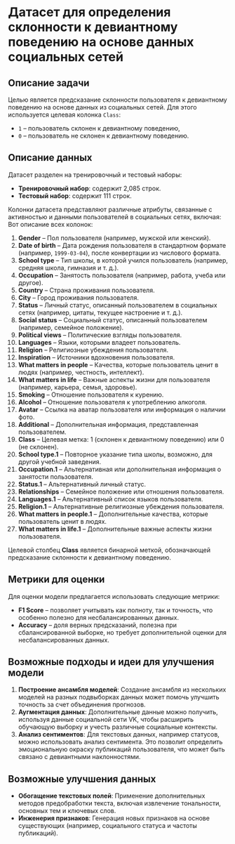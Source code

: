
# Датасет для определения склонности к девиантному поведению на основе данных социальных сетей

## Описание задачи
Целью является предсказание склонности пользователя к девиантному поведению на основе данных из социальных сетей. Для этого используется целевая колонка `Class`:
- `1` – пользователь склонен к девиантному поведению,
- `0` – пользователь не склонен к девиантному поведению.

## Описание данных
Датасет разделен на тренировочный и тестовый наборы:
- **Тренировочный набор**: содержит 2,085 строк.
- **Тестовый набор**: содержит 111 строк.

Колонки датасета представляют различные атрибуты, связанные с активностью и данными пользователей в социальных сетях, включая:
Вот описание всех колонок:

1. **Gender** – Пол пользователя (например, мужской или женский).
2. **Date of birth** – Дата рождения пользователя в стандартном формате (например, `1999-03-04`), после конвертации из числового формата.
3. **School type** – Тип школы, в которой учился пользователь (например, средняя школа, гимназия и т. д.).
4. **Occupation** – Занятость пользователя (например, работа, учеба или другое).
5. **Country** – Страна проживания пользователя.
6. **City** – Город проживания пользователя.
7. **Status** – Личный статус, описанный пользователем в социальных сетях (например, цитаты, текущее настроение и т. д.).
8. **Social status** – Социальный статус, описанный пользователем (например, семейное положение).
9. **Political views** – Политические взгляды пользователя.
10. **Languages** – Языки, которыми владеет пользователь.
11. **Religion** – Религиозные убеждения пользователя.
12. **Inspiration** – Источники вдохновения пользователя.
13. **What matters in people** – Качества, которые пользователь ценит в людях (например, честность, интеллект).
14. **What matters in life** – Важные аспекты жизни для пользователя (например, карьера, семья, здоровье).
15. **Smoking** – Отношение пользователя к курению.
16. **Alcohol** – Отношение пользователя к употреблению алкоголя.
17. **Avatar** – Ссылка на аватар пользователя или информация о наличии фото.
18. **Additional** – Дополнительная информация, представленная пользователем.
19. **Class** – Целевая метка: 1 (склонен к девиантному поведению) или 0 (не склонен).
20. **School type.1** – Повторное указание типа школы, возможно, для другой учебной заведения.
21. **Occupation.1** – Альтернативная или дополнительная информация о занятости пользователя.
22. **Status.1** – Альтернативный личный статус.
23. **Relationships** – Семейное положение или отношения пользователя.
24. **Languages.1** – Альтернативный список языков пользователя.
25. **Religion.1** – Альтернативные религиозные убеждения пользователя.
26. **What matters in people.1** – Дополнительные качества, которые пользователь ценит в людях.
27. **What matters in life.1** – Дополнительные важные аспекты жизни пользователя.

Целевой столбец **Class** является бинарной меткой, обозначающей предсказание склонности к девиантному поведению.

## Метрики для оценки
Для оценки модели предлагается использовать следующие метрики:
- **F1 Score** – позволяет учитывать как полноту, так и точность, что особенно полезно для несбалансированных данных.
- **Accuracy** – доля верных предсказаний, полезна при сбалансированной выборке, но требует дополнительной оценки для несбалансированных данных.

## Возможные подходы и идеи для улучшения модели
1. **Построение ансамбля моделей**: Создание ансамбля из нескольких моделей на разных подвыборках данных может помочь улучшить точность за счет объединения прогнозов.
2. **Аугментация данных**: Дополнительные данные можно получить, используя данные социальной сети VK, чтобы расширить обучающую выборку и учесть различные социальные контексты.
3. **Анализ сентиментов**: Для текстовых данных, например статусов, можно использовать анализ сентимента. Это позволит определить эмоциональную окраску публикаций пользователя, что может быть связано с девиантными наклонностями.

## Возможные улучшения данных
- **Обогащение текстовых полей**: Применение дополнительных методов предобработки текста, включая извлечение тональности, основных тем и ключевых слов.
- **Инженерия признаков**: Генерация новых признаков на основе существующих (например, социального статуса и частоты публикаций).

